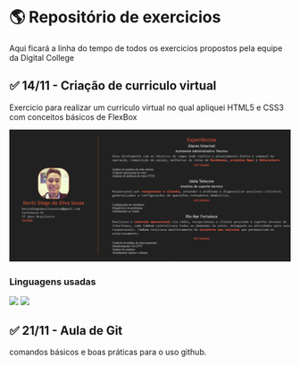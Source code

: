 # :earth_americas: Repositório de exercicios 
Aqui ficará a linha do tempo de todos os exercicios propostos pela equipe da Digital College

## :white_check_mark: 14/11 - Criação de curriculo virtual

Exercicio para realizar um curriculo virtual no qual apliquei HTML5 e CSS3 com conceitos básicos de FlexBox

<img src="./github/layout.png">

### Linguagens usadas
<img src="https://img.shields.io/badge/HTML-markup%20language-red">
<img src="https://img.shields.io/badge/CSS-cascading%20style%20sheets-blue">

## :white_check_mark: 21/11 - Aula de Git
comandos básicos e boas práticas para o uso github.